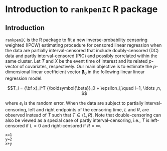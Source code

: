 # Introduction to `rankpenIC` R package




## Introduction
`rankpenIC` is the R package to fit a new inverse-probability censoring weighted (IPCW) estimating procedure for censored linear regression when the data are partially interval-censored that include doubly-censored (DC) data and partly interval-censored (PIC) and possibly correlated within the same cluster.
Let $T$ and $X$ be the event time of interest and its related $p$-vector of covariates, respectively.
Our main objective is to estimate 
the $p$-dimensional linear coefficient vector ${\boldsymbol{\beta}}_0$
in the following linear linear regression model:

$$T_i = {\bf x}_i^T {\boldsymbol{\beta}}_0 + \epsilon_i,\quad i=1, \ldots ,n, $$

where $e_i$ is the random error.
When the data are subject to partially interval-censoring, 
left and right endpoints of the censoring time, $L$ and $R$,
are observed instead of $T$ such that $T\in(L,R)$.
Note that double-censoring  can also  be viewed as 
a special case of partly interval-censoring, 
i.e., $T$ is left-censored if $L=0$ and right-censored if $R=\infty$. 

```{r}
x=1
y=2
x+y
```
